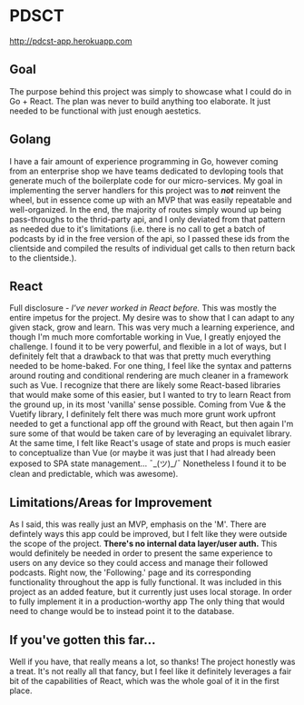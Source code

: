 # PDSCT

http://pdcst-app.herokuapp.com

## Goal

The purpose behind this project was simply to showcase what I could do in Go + React. The plan was never to build anything too elaborate. It just needed to be functional with just enough aestetics.

## Golang

I have a fair amount of experience programming in Go, however coming from an enterprise
shop we have teams dedicated to devloping tools that generate much of the boilerplate code for our micro-services. My goal in 
implementing the server handlers for this project was to **_not_** reinvent the wheel, but in essence come up with an
MVP that was easily repeatable and well-organized. In the end, the majority of routes simply wound up being pass-throughs to the thrid-party api,
and I only deviated from that pattern as needed due to it's limitations (i.e. there is no call to get a batch of podcasts by id in the free version
of the api, so I passed these ids from the clientside and compiled the results of individual get calls to then return back to the clientside.).

## React

Full disclosure - _I've never worked in React before._ This was mostly the entire impetus for the project. My desire was to show that I can adapt to any given stack, grow and learn. This was very much a learning experience, and though I'm much more comfortable working in Vue, I greatly enjoyed the challenge. I found it to be very powerful, and flexible in a lot of ways, but I definitely felt that a drawback to that was that pretty much everything needed to be home-baked. For one thing, I feel like the syntax and patterns around routing and conditional rendering are much cleaner in a framework such as Vue. I recognize that there are likely some React-based libraries that would make some of this easier, but I wanted to try to learn React from the ground up, in its most 'vanilla' sense possible.  Coming from Vue & the Vuetify library, I definitely felt there was much more grunt work upfront needed to get a functional app off the ground with React, but then again I'm sure some of that would be taken care of by leveraging an equivalet library. At the same time, I felt like React's usage of state and props is much easier to conceptualize than Vue (or maybe it was just that I had already been exposed to SPA state management... ¯\_(ツ)_/¯ Nonetheless I found it to be clean and predictable, which was awesome).

## Limitations/Areas for Improvement

As I said, this was really just an MVP, emphasis on the 'M'. There are defintely ways this app could be improved, but I felt like they were outside the scope of the project. **There's no internal data layer/user auth.** This would definitely be needed in order to present the same experience to users on any device so they could access and manage their followed podcasts. Right now, the 'Following.' page and its corresponding functionality throughout the app is fully functional. It was included in this project as an added feature, but it currently just uses local storage. In order to fully implement it in a production-worthy app The only thing that would need to change would be to instead point it to the database.

## If you've gotten this far...

Well if you have, that really means a lot, so thanks! The project honestly was a treat. It's not really all that fancy, but I feel like it definitely leverages a fair bit of the capabilities of React, which was the whole goal of it in the first place.
